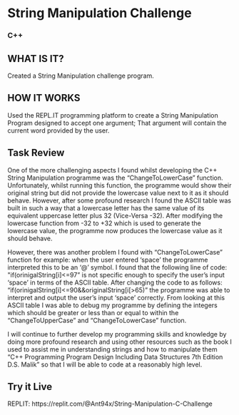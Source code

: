<h1> String Manipulation Challenge </h1>
<h3> C++ </h3>

<h2> WHAT IS IT? </h2>
Created a String Manipulation challenge program. 

<h2> HOW IT WORKS </h2>
Used the REPL.IT programming platform to create a String Manipulation Program designed to accept one argument; That argument will contain the current word provided by the user. 

<h2> Task Review </h2>
One of the more challenging aspects I found whilst developing the C++ String Manipulation programme was the “ChangeToLowerCase” function. Unfortunately,
whilst running this function, the programme would show their original string but did not provide the lowercase value next to it as it should behave.
However, after some profound research I found the ASCII table was built in such a way that a lowercase letter has the same value of its equivalent uppercase letter
plus 32 (Vice-Versa -32). After modifying the lowercase function from -32 to +32 which is used to generate the lowercase value, the programme now produces the
lowercase value as it should behave.



However, there was another problem I found with “ChangeToLowerCase” function for example: when the user entered ‘space’ the programme interpreted this to be
an ‘@’ symbol. I found that the following line of code: "if(orinigalString[i]<=97” is not specific enough to specify the user’s input ‘space’ in terms of the ASCII table.
After changing the code to as follows: “if(orinigalString[i]<=90&&originalString[i[>65)” the programme was able to interpret and output the user’s input ‘space’
correctly. From looking at this ASCII table I was able to debug my programme by defining the integers which should be greater or less than or equal to within the
“ChangeToUpperCase” and “ChangeToLowerCase” function.



I will continue to further develop my programming skills and knowledge by doing more profound research and using other resources such as the book I used to
assist me in understanding strings and how to manipulate them “C++ Programming Program Design Including Data Structures 7th Edition D.S. Malik” so that I will
be able to code at a reasonably high level.

<h2> Try it Live </h2>
REPLIT: https://replit.com/@Ant94x/String-Manipulation-C-Challenge



